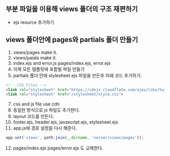 ## 부분 파일을 이용해 views 폴더의 구조 재편하기
+ ejs reource 추가하기
## views 폴더안에 pages와 partials 폴더 만들기
1. views/pages make it.
2. views/paials make it.
3. index.ejs and error.js pages/index.ejs, error.ejs
4. 이제 모든 템플릿에 포함될 파일 만들기
6. partials 폴더 안에 stylesheet.ejs 파일을 만든후 아래 코드 추가하기.
```html
<!-- CSS Files -->
<link rel="stylesheet" href="https://cdnjs.cloudflate.com/ajax/libs/twitter-bootstrap/4.0.0-alpha/css/bootstarp.min.css">
<link rel="stylesheet" href="/stylesheet/style.css">
```
7. css and js file use cdn
8. 동일한 방식으로 js 파일도 추가한다.
9. layout 코드를 만든다.
10. footer.ejs, header.ejs, javascript.ejs, stylesheet.ejs
11. app.js에 경로 설정을 다시 해준다.
```javascript
app.set('views', path.join(__dirname, 'server/views/pages'));
```
12. pages/index.ejs pages/error.ejs 도 교체한다.